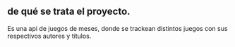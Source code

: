 ## de qué se trata el proyecto.

Es una api de juegos de meses, donde se trackean distintos juegos con sus respectivos autores y títulos.